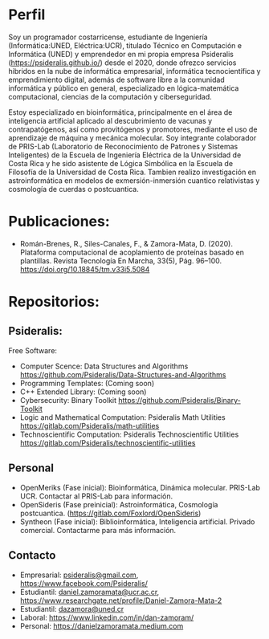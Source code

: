 # Perfil
Soy un programador costarricense, estudiante de Ingeniería (Informática:UNED, Eléctrica:UCR), titulado Técnico en Computación e Informática (UNED) y emprendedor en mi propia empresa Psideralis (https://psideralis.github.io/) desde el 2020, donde ofrezco servicios hibridos en la nube de informática empresarial, informática tecnocientífica y emprendimiento digital, además de software libre a la comunidad informática y público en general, especializado en lógica-matemática computacional, ciencias de la computación y ciberseguridad.

Estoy especializado en bioinformática, principalmente en el área de inteligencia artificial aplicado al descubrimiento de vacunas y contrapatógenos, así como provitógenos y promotores, mediante el uso de aprendizaje de máquina y mecánica molecular. Soy integrante colaborador de PRIS-Lab (Laboratorio de Reconocimiento de Patrones y Sistemas Inteligentes) de la Escuela de Ingeniería Eléctrica de la Universidad de Costa Rica y he sido asistente de Lógica Simbólica en la Escuela de Filosofía de la Universidad de Costa Rica. Tambien realizo investigación en astroinformática en modelos de exmersión-inmersión cuantico relativistas y cosmología de cuerdas o postcuantica.

# Publicaciones:
- Román-Brenes, R., Siles-Canales, F., & Zamora-Mata, D. (2020). Plataforma computacional de acoplamiento de proteínas basado en plantillas. Revista Tecnología En Marcha, 33(5), Pág. 96–100. https://doi.org/10.18845/tm.v33i5.5084

# Repositorios:
## Psideralis:

Free Software:

- Computer Scence: Data Structures and Algorithms https://github.com/Psideralis/Data-Structures-and-Algorithms
- Programming Templates: (Coming soon)
- C++ Extended Library: (Coming soon)
- Cybersecurity: Binary Toolkit https://github.com/Psideralis/Binary-Toolkit
- Logic and Mathematical Computation: Psideralis Math Utilities https://gitlab.com/Psideralis/math-utilities
- Technoscientific Computation: Psideralis Technoscientific Utilities https://gitlab.com/Psideralis/technoscientific-utilities

## Personal
- OpenMeriks (Fase inicial): Bioinformática, Dinámica molecular. PRIS-Lab UCR. Contactar al PRIS-Lab para información.
- OpenSideris (Fase preinicial): Astroinformática, Cosmología postcuantica. (https://gitlab.com/Foxlord/OpenSideris)
- Syntheon (Fase inicial): Biblioinformática, Inteligencia artificial. Privado comercial. Contactarme para más información.

## Contacto
- Empresarial: psideralis@gmail.com, https://www.facebook.com/Psideralis/
- Estudiantil: daniel.zamoramata@ucr.ac.cr, https://www.researchgate.net/profile/Daniel-Zamora-Mata-2
- Estudiantil: dazamora@uned.cr
- Laboral: https://www.linkedin.com/in/dan-zamoram/
- Personal: https://danielzamoramata.medium.com
